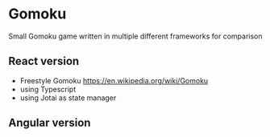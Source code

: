# Gomoku
Small Gomoku game written in multiple different frameworks for comparison

## React version
- Freestyle Gomoku https://en.wikipedia.org/wiki/Gomoku
- using Typescript 
- using Jotai as state manager

## Angular version
